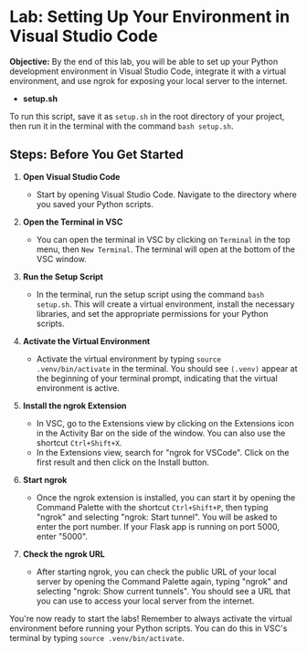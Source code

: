 # **Lab: Setting Up Your Environment in Visual Studio Code**

**Objective:** By the end of this lab, you will be able to set up your Python development environment in Visual Studio Code, integrate it with a virtual environment, and use ngrok for exposing your local server to the internet.

- **setup.sh**

To run this script, save it as `setup.sh` in the root directory of your project, then run it in the terminal with the command `bash setup.sh`.

## **Steps: Before You Get Started**

1. **Open Visual Studio Code**
   - Start by opening Visual Studio Code. Navigate to the directory where you saved your Python scripts.

2. **Open the Terminal in VSC**
   - You can open the terminal in VSC by clicking on `Terminal` in the top menu, then `New Terminal`. The terminal will open at the bottom of the VSC window.

3. **Run the Setup Script**
   - In the terminal, run the setup script using the command `bash setup.sh`. This will create a virtual environment, install the necessary libraries, and set the appropriate permissions for your Python scripts.

4. **Activate the Virtual Environment**
   - Activate the virtual environment by typing `source .venv/bin/activate` in the terminal. You should see `(.venv)` appear at the beginning of your terminal prompt, indicating that the virtual environment is active.

5. **Install the ngrok Extension**
   - In VSC, go to the Extensions view by clicking on the Extensions icon in the Activity Bar on the side of the window. You can also use the shortcut `Ctrl+Shift+X`.
   - In the Extensions view, search for "ngrok for VSCode". Click on the first result and then click on the Install button.

6. **Start ngrok**
   - Once the ngrok extension is installed, you can start it by opening the Command Palette with the shortcut `Ctrl+Shift+P`, then typing "ngrok" and selecting "ngrok: Start tunnel". You will be asked to enter the port number. If your Flask app is running on port 5000, enter "5000".

7. **Check the ngrok URL**
   - After starting ngrok, you can check the public URL of your local server by opening the Command Palette again, typing "ngrok" and selecting "ngrok: Show current tunnels". You should see a URL that you can use to access your local server from the internet.

You're now ready to start the labs! Remember to always activate the virtual environment before running your Python scripts. You can do this in VSC's terminal by typing `source .venv/bin/activate`.
